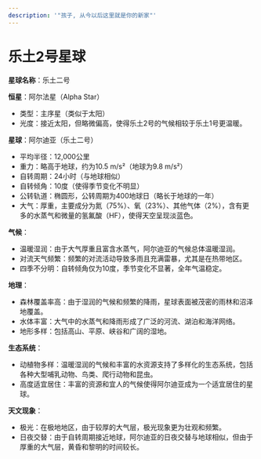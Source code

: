 ```yaml
---
description: '"孩子, 从今以后这里就是你的新家"'
---
```


# 乐土2号星球

**星球名称**：乐土二号

**恒星**：阿尔法星（Alpha Star）

* 类型：主序星（类似于太阳）
* 光度：接近太阳，但略微偏高，使得乐土2号的气候相较于乐土1号更温暖。

**星球**：阿尔迪亚（乐土二号）

* 平均半径：12,000公里
* 重力：略高于地球，约为10.5 m/s²（地球为9.8 m/s²）
* 自转周期：24小时（与地球相似）
* 自转倾角：10度（使得季节变化不明显）
* 公转轨道：椭圆形，公转周期为400地球日（略长于地球的一年）
* 大气：厚重，主要成分为氮（75%）、氧（23%）、其他气体（2%），含有更多的水蒸气和微量的氢氟酸（HF），使得天空呈现淡蓝色。

**气候**：

* 温暖湿润：由于大气厚重且富含水蒸气，阿尔迪亚的气候总体温暖湿润。
* 对流天气频繁：频繁的对流活动导致多雨且充满雷暴，尤其是在热带地区。
* 四季不分明：自转倾角仅为10度，季节变化不显著，全年气温稳定。

**地理**：

* 森林覆盖率高：由于湿润的气候和频繁的降雨，星球表面被茂密的雨林和沼泽地覆盖。
* 水体丰富：大气中的水蒸气和降雨形成了广泛的河流、湖泊和海洋网络。
* 地形多样：包括高山、平原、峡谷和广阔的湿地。

**生态系统**：

* 动植物多样：温暖湿润的气候和丰富的水资源支持了多样化的生态系统，包括各种大型哺乳动物、鸟类、爬行动物和昆虫。
* 高度适宜居住：丰富的资源和宜人的气候使得阿尔迪亚成为一个适宜居住的星球。

**天文现象**：

* 极光：在极地地区，由于较厚的大气层，极光现象更为壮观和频繁。
* 日夜交替：由于自转周期接近地球，阿尔迪亚的日夜交替与地球相似，但由于厚重的大气层，黄昏和黎明的时间较长。
